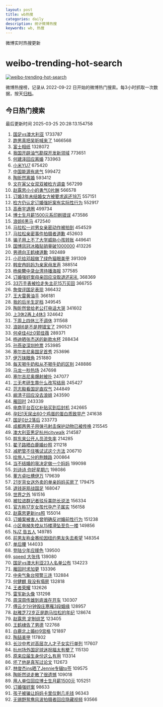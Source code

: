 ```yaml
---
layout: post
title: wb热搜
categories: daily
description: 统计微博热搜
keywords: wb, 热搜
---
```


微博实时热搜更新

# weibo-trending-hot-search

[![weibo-trending-hot-search](https://github.com/ameizi/weibo-trending-hot-search/actions/workflows/ci.yml/badge.svg)](https://github.com/ameizi/weibo-trending-hot-search/actions/workflows/ci.yml)

微博热搜榜，记录从 2022-09-22 日开始的微博热门搜索。每3小时抓取一次数据，按天[归档](./archives)。

## 今日热门搜索

<!-- BEGIN --> 
最后更新时间 2025-03-25 20:28:13.154758 
1. [国足vs澳大利亚](https://s.weibo.com/weibo?q=%23%E5%9B%BD%E8%B6%B3vs%E6%BE%B3%E5%A4%A7%E5%88%A9%E4%BA%9A%23&t=31&band_rank=1&Refer=top) 1733787
1. [跑男真把吴昕喊来了](https://s.weibo.com/weibo?q=%E8%B7%91%E7%94%B7%E7%9C%9F%E6%8A%8A%E5%90%B4%E6%98%95%E5%96%8A%E6%9D%A5%E4%BA%86&t=31&band_rank=1&Refer=top) 1466568
1. [富士相纸](https://s.weibo.com/weibo?q=%E5%AF%8C%E5%A3%AB%E7%9B%B8%E7%BA%B8&t=31&band_rank=2&Refer=top) 1328072
1. [我国开辟油气勘探开发新领域](https://s.weibo.com/weibo?q=%23%E6%88%91%E5%9B%BD%E5%BC%80%E8%BE%9F%E6%B2%B9%E6%B0%94%E5%8B%98%E6%8E%A2%E5%BC%80%E5%8F%91%E6%96%B0%E9%A2%86%E5%9F%9F%23&t=31&band_rank=3&Refer=top) 773651
1. [何建泽回应离婚](https://s.weibo.com/weibo?q=%23%E4%BD%95%E5%BB%BA%E6%B3%BD%E5%9B%9E%E5%BA%94%E7%A6%BB%E5%A9%9A%23&t=31&band_rank=4&Refer=top) 733963
1. [小米YU7](https://s.weibo.com/weibo?q=%E5%B0%8F%E7%B1%B3YU7&t=31&band_rank=2&Refer=top) 675420
1. [中国能源有底气](https://s.weibo.com/weibo?q=%23%E4%B8%AD%E5%9B%BD%E8%83%BD%E6%BA%90%E6%9C%89%E5%BA%95%E6%B0%94%23&t=31&band_rank=3&Refer=top) 599472
1. [陶昕然离婚](https://s.weibo.com/weibo?q=%E9%99%B6%E6%98%95%E7%84%B6%E7%A6%BB%E5%A9%9A&t=31&band_rank=4&Refer=top) 593412
1. [文在寅父女双双被检方调查](https://s.weibo.com/weibo?q=%23%E6%96%87%E5%9C%A8%E5%AF%85%E7%88%B6%E5%A5%B3%E5%8F%8C%E5%8F%8C%E8%A2%AB%E6%A3%80%E6%96%B9%E8%B0%83%E6%9F%A5%23&t=31&band_rank=5&Refer=top) 567299
1. [赵露思小小的勇气0片酬](https://s.weibo.com/weibo?q=%23%E8%B5%B5%E9%9C%B2%E6%80%9D%E5%B0%8F%E5%B0%8F%E7%9A%84%E5%8B%87%E6%B0%940%E7%89%87%E9%85%AC%23&t=31&band_rank=6&Refer=top) 566578
1. [订婚3年未结婚女方被要求返还18万](https://s.weibo.com/weibo?q=%23%E8%AE%A2%E5%A9%9A3%E5%B9%B4%E6%9C%AA%E7%BB%93%E5%A9%9A%E5%A5%B3%E6%96%B9%E8%A2%AB%E8%A6%81%E6%B1%82%E8%BF%94%E8%BF%9818%E4%B8%87%23&t=31&band_rank=5&Refer=top) 557151
1. [检方仍认定订婚强奸案有实际性行为](https://s.weibo.com/weibo?q=%23%E6%A3%80%E6%96%B9%E4%BB%8D%E8%AE%A4%E5%AE%9A%E8%AE%A2%E5%A9%9A%E5%BC%BA%E5%A5%B8%E6%A1%88%E6%9C%89%E5%AE%9E%E9%99%85%E6%80%A7%E8%A1%8C%E4%B8%BA%23&t=31&band_rank=6&Refer=top) 552917
1. [高泰宇退圈](https://s.weibo.com/weibo?q=%23%E9%AB%98%E6%B3%B0%E5%AE%87%E9%80%80%E5%9C%88%23&t=31&band_rank=7&Refer=top) 499734
1. [博士生月薪1500元系印刷错误](https://s.weibo.com/weibo?q=%23%E5%8D%9A%E5%A3%AB%E7%94%9F%E6%9C%88%E8%96%AA1500%E5%85%83%E7%B3%BB%E5%8D%B0%E5%88%B7%E9%94%99%E8%AF%AF%23&t=31&band_rank=7&Refer=top) 473586
1. [浪姐6黑马](https://s.weibo.com/weibo?q=%23%E6%B5%AA%E5%A7%906%E9%BB%91%E9%A9%AC%23&t=31&band_rank=8&Refer=top) 472540
1. [马拉松一对男女亲密动作被拍到](https://s.weibo.com/weibo?q=%23%E9%A9%AC%E6%8B%89%E6%9D%BE%E4%B8%80%E5%AF%B9%E7%94%B7%E5%A5%B3%E4%BA%B2%E5%AF%86%E5%8A%A8%E4%BD%9C%E8%A2%AB%E6%8B%8D%E5%88%B0%23&t=31&band_rank=9&Refer=top) 454529
1. [马拉松亲密事件拍摄者道歉](https://s.weibo.com/weibo?q=%23%E9%A9%AC%E6%8B%89%E6%9D%BE%E4%BA%B2%E5%AF%86%E4%BA%8B%E4%BB%B6%E6%8B%8D%E6%91%84%E8%80%85%E9%81%93%E6%AD%89%23&t=31&band_rank=8&Refer=top) 452603
1. [骗子用上不了大学威胁小孩转账](https://s.weibo.com/weibo?q=%23%E9%AA%97%E5%AD%90%E7%94%A8%E4%B8%8A%E4%B8%8D%E4%BA%86%E5%A4%A7%E5%AD%A6%E5%A8%81%E8%83%81%E5%B0%8F%E5%AD%A9%E8%BD%AC%E8%B4%A6%23&t=31&band_rank=9&Refer=top) 449641
1. [国博凤冠冰箱贴销量破1000000](https://s.weibo.com/weibo?q=%23%E5%9B%BD%E5%8D%9A%E5%87%A4%E5%86%A0%E5%86%B0%E7%AE%B1%E8%B4%B4%E9%94%80%E9%87%8F%E7%A0%B41000000%23&t=31&band_rank=10&Refer=top) 413226
1. [男德向王鹤棣道歉](https://s.weibo.com/weibo?q=%23%E7%94%B7%E5%BE%B7%E5%90%91%E7%8E%8B%E9%B9%A4%E6%A3%A3%E9%81%93%E6%AD%89%23&t=31&band_rank=11&Refer=top) 392489
1. [小花给邓超做了绿色猫眼美甲](https://s.weibo.com/weibo?q=%23%E5%B0%8F%E8%8A%B1%E7%BB%99%E9%82%93%E8%B6%85%E5%81%9A%E4%BA%86%E7%BB%BF%E8%89%B2%E7%8C%AB%E7%9C%BC%E7%BE%8E%E7%94%B2%23&t=31&band_rank=11&Refer=top) 391309
1. [韩安冉妈妈为亲家母发声](https://s.weibo.com/weibo?q=%23%E9%9F%A9%E5%AE%89%E5%86%89%E5%A6%88%E5%A6%88%E4%B8%BA%E4%BA%B2%E5%AE%B6%E6%AF%8D%E5%8F%91%E5%A3%B0%23&t=31&band_rank=12&Refer=top) 388514
1. [杨紫簪中录台湾待播海报](https://s.weibo.com/weibo?q=%23%E6%9D%A8%E7%B4%AB%E7%B0%AA%E4%B8%AD%E5%BD%95%E5%8F%B0%E6%B9%BE%E5%BE%85%E6%92%AD%E6%B5%B7%E6%8A%A5%23&t=31&band_rank=13&Refer=top) 377585
1. [订婚强奸案母亲回应没取退还彩礼](https://s.weibo.com/weibo?q=%23%E8%AE%A2%E5%A9%9A%E5%BC%BA%E5%A5%B8%E6%A1%88%E6%AF%8D%E4%BA%B2%E5%9B%9E%E5%BA%94%E6%B2%A1%E5%8F%96%E9%80%80%E8%BF%98%E5%BD%A9%E7%A4%BC%23&t=31&band_rank=12&Refer=top) 368369
1. [33万手表被捡走失主花15万买回](https://s.weibo.com/weibo?q=%2333%E4%B8%87%E6%89%8B%E8%A1%A8%E8%A2%AB%E6%8D%A1%E8%B5%B0%E5%A4%B1%E4%B8%BB%E8%8A%B115%E4%B8%87%E4%B9%B0%E5%9B%9E%23&t=31&band_rank=14&Refer=top) 366755
1. [詹俊评国足表现](https://s.weibo.com/weibo?q=%23%E8%A9%B9%E4%BF%8A%E8%AF%84%E5%9B%BD%E8%B6%B3%E8%A1%A8%E7%8E%B0%23&t=31&band_rank=15&Refer=top) 366432
1. [王大雷黄油手](https://s.weibo.com/weibo?q=%E7%8E%8B%E5%A4%A7%E9%9B%B7%E9%BB%84%E6%B2%B9%E6%89%8B&t=31&band_rank=16&Refer=top) 366181
1. [我的后半生定档](https://s.weibo.com/weibo?q=%23%E6%88%91%E7%9A%84%E5%90%8E%E5%8D%8A%E7%94%9F%E5%AE%9A%E6%A1%A3%23&t=31&band_rank=13&Refer=top) 349545
1. [陶昕然曾给老公打电话大哭](https://s.weibo.com/weibo?q=%23%E9%99%B6%E6%98%95%E7%84%B6%E6%9B%BE%E7%BB%99%E8%80%81%E5%85%AC%E6%89%93%E7%94%B5%E8%AF%9D%E5%A4%A7%E5%93%AD%23&t=31&band_rank=17&Refer=top) 341602
1. [上3休2再上4休3](https://s.weibo.com/weibo?q=%23%E4%B8%8A3%E4%BC%912%E5%86%8D%E4%B8%8A4%E4%BC%913%23&t=31&band_rank=27&Refer=top) 324642
1. [下周上四休三不调休](https://s.weibo.com/weibo?q=%23%E4%B8%8B%E5%91%A8%E4%B8%8A%E5%9B%9B%E4%BC%91%E4%B8%89%E4%B8%8D%E8%B0%83%E4%BC%91%23&t=31&band_rank=14&Refer=top) 311568
1. [浪姐6是不是押错宝了](https://s.weibo.com/weibo?q=%23%E6%B5%AA%E5%A7%906%E6%98%AF%E4%B8%8D%E6%98%AF%E6%8A%BC%E9%94%99%E5%AE%9D%E4%BA%86%23&t=31&band_rank=15&Refer=top) 290521
1. [何卓佳4比0郭佳薇](https://s.weibo.com/weibo?q=%23%E4%BD%95%E5%8D%93%E4%BD%B34%E6%AF%940%E9%83%AD%E4%BD%B3%E8%96%87%23&t=31&band_rank=16&Refer=top) 289371
1. [杨迪晒张杰送的新款水杯](https://s.weibo.com/weibo?q=%23%E6%9D%A8%E8%BF%AA%E6%99%92%E5%BC%A0%E6%9D%B0%E9%80%81%E7%9A%84%E6%96%B0%E6%AC%BE%E6%B0%B4%E6%9D%AF%23&t=31&band_rank=17&Refer=top) 288434
1. [孙燕姿深圳抢票](https://s.weibo.com/weibo?q=%E5%AD%99%E7%87%95%E5%A7%BF%E6%B7%B1%E5%9C%B3%E6%8A%A2%E7%A5%A8&t=31&band_rank=19&Refer=top) 253985
1. [塞尔吉尼奥国足首秀](https://s.weibo.com/weibo?q=%E5%A1%9E%E5%B0%94%E5%90%89%E5%B0%BC%E5%A5%A5%E5%9B%BD%E8%B6%B3%E9%A6%96%E7%A7%80&t=31&band_rank=20&Refer=top) 253696
1. [伊万抹眼角](https://s.weibo.com/weibo?q=%23%E4%BC%8A%E4%B8%87%E6%8A%B9%E7%9C%BC%E8%A7%92%23&t=31&band_rank=21&Refer=top) 251880
1. [每天喝牛奶和从不喝牛奶的区别](https://s.weibo.com/weibo?q=%E6%AF%8F%E5%A4%A9%E5%96%9D%E7%89%9B%E5%A5%B6%E5%92%8C%E4%BB%8E%E4%B8%8D%E5%96%9D%E7%89%9B%E5%A5%B6%E7%9A%84%E5%8C%BA%E5%88%AB&t=31&band_rank=23&Refer=top) 248886
1. [马龙一秒热场](https://s.weibo.com/weibo?q=%23%E9%A9%AC%E9%BE%99%E4%B8%80%E7%A7%92%E7%83%AD%E5%9C%BA%23&t=31&band_rank=18&Refer=top) 247698
1. [塞尔吉尼奥爆射被扑](https://s.weibo.com/weibo?q=%23%E5%A1%9E%E5%B0%94%E5%90%89%E5%B0%BC%E5%A5%A5%E7%88%86%E5%B0%84%E8%A2%AB%E6%89%91%23&t=31&band_rank=24&Refer=top) 247077
1. [三无考研生靠什么改写结局](https://s.weibo.com/weibo?q=%E4%B8%89%E6%97%A0%E8%80%83%E7%A0%94%E7%94%9F%E9%9D%A0%E4%BB%80%E4%B9%88%E6%94%B9%E5%86%99%E7%BB%93%E5%B1%80&t=31&band_rank=25&Refer=top) 245427
1. [范志毅看国足直叹气](https://s.weibo.com/weibo?q=%23%E8%8C%83%E5%BF%97%E6%AF%85%E7%9C%8B%E5%9B%BD%E8%B6%B3%E7%9B%B4%E5%8F%B9%E6%B0%94%23&t=31&band_rank=26&Refer=top) 244849
1. [阚清子回应没去浪姐](https://s.weibo.com/weibo?q=%23%E9%98%9A%E6%B8%85%E5%AD%90%E5%9B%9E%E5%BA%94%E6%B2%A1%E5%8E%BB%E6%B5%AA%E5%A7%90%23&t=31&band_rank=27&Refer=top) 243590
1. [雁回时](https://s.weibo.com/weibo?q=%E9%9B%81%E5%9B%9E%E6%97%B6&t=31&band_rank=28&Refer=top) 243339
1. [电商平台百亿补贴买到后封机](https://s.weibo.com/weibo?q=%23%E7%94%B5%E5%95%86%E5%B9%B3%E5%8F%B0%E7%99%BE%E4%BA%BF%E8%A1%A5%E8%B4%B4%E4%B9%B0%E5%88%B0%E5%90%8E%E5%B0%81%E6%9C%BA%23&t=31&band_rank=30&Refer=top) 242665
1. [孕妇1天尿出60个鸡蛋的蛋白质致早产](https://s.weibo.com/weibo?q=%23%E5%AD%95%E5%A6%871%E5%A4%A9%E5%B0%BF%E5%87%BA60%E4%B8%AA%E9%B8%A1%E8%9B%8B%E7%9A%84%E8%9B%8B%E7%99%BD%E8%B4%A8%E8%87%B4%E6%97%A9%E4%BA%A7%23&t=31&band_rank=33&Refer=top) 241638
1. [国足0比2落后](https://s.weibo.com/weibo?q=%23%E5%9B%BD%E8%B6%B30%E6%AF%942%E8%90%BD%E5%90%8E%23&t=31&band_rank=35&Refer=top) 233773
1. [成都两男子用弹弓射击保护动物已被传唤](https://s.weibo.com/weibo?q=%23%E6%88%90%E9%83%BD%E4%B8%A4%E7%94%B7%E5%AD%90%E7%94%A8%E5%BC%B9%E5%BC%93%E5%B0%84%E5%87%BB%E4%BF%9D%E6%8A%A4%E5%8A%A8%E7%89%A9%E5%B7%B2%E8%A2%AB%E4%BC%A0%E5%94%A4%23&t=31&band_rank=19&Refer=top) 215545
1. [澳大利亚男足杭州citywalk](https://s.weibo.com/weibo?q=%23%E6%BE%B3%E5%A4%A7%E5%88%A9%E4%BA%9A%E7%94%B7%E8%B6%B3%E6%9D%AD%E5%B7%9Ecitywalk%23&t=31&band_rank=20&Refer=top) 214587
1. [胖东来公开人员流失率](https://s.weibo.com/weibo?q=%23%E8%83%96%E4%B8%9C%E6%9D%A5%E5%85%AC%E5%BC%80%E4%BA%BA%E5%91%98%E6%B5%81%E5%A4%B1%E7%8E%87%23&t=31&band_rank=21&Refer=top) 214285
1. [翟子路晒白鹿婚纱照](https://s.weibo.com/weibo?q=%23%E7%BF%9F%E5%AD%90%E8%B7%AF%E6%99%92%E7%99%BD%E9%B9%BF%E5%A9%9A%E7%BA%B1%E7%85%A7%23&t=31&band_rank=22&Refer=top) 211218
1. [减肥管不住嘴试试这个方法](https://s.weibo.com/weibo?q=%23%E5%87%8F%E8%82%A5%E7%AE%A1%E4%B8%8D%E4%BD%8F%E5%98%B4%E8%AF%95%E8%AF%95%E8%BF%99%E4%B8%AA%E6%96%B9%E6%B3%95%23&t=31&band_rank=23&Refer=top) 206710
1. [绘旅人二分的荆棘路](https://s.weibo.com/weibo?q=%23%E7%BB%98%E6%97%85%E4%BA%BA%E4%BA%8C%E5%88%86%E7%9A%84%E8%8D%86%E6%A3%98%E8%B7%AF%23&t=31&band_rank=24&Refer=top) 200864
1. [当不结婚的我决定做一个妈妈](https://s.weibo.com/weibo?q=%23%E5%BD%93%E4%B8%8D%E7%BB%93%E5%A9%9A%E7%9A%84%E6%88%91%E5%86%B3%E5%AE%9A%E5%81%9A%E4%B8%80%E4%B8%AA%E5%A6%88%E5%A6%88%23&t=31&band_rank=25&Refer=top) 199098
1. [刘诗诗 你好星期六](https://s.weibo.com/weibo?q=%E5%88%98%E8%AF%97%E8%AF%97%20%E4%BD%A0%E5%A5%BD%E6%98%9F%E6%9C%9F%E5%85%AD&t=31&band_rank=26&Refer=top) 198086
1. [董方卓吐槽伊万](https://s.weibo.com/weibo?q=%23%E8%91%A3%E6%96%B9%E5%8D%93%E5%90%90%E6%A7%BD%E4%BC%8A%E4%B8%87%23&t=31&band_rank=36&Refer=top) 179639
1. [21岁背女送外卖的单亲妈妈买房了](https://s.weibo.com/weibo?q=%2321%E5%B2%81%E8%83%8C%E5%A5%B3%E9%80%81%E5%A4%96%E5%8D%96%E7%9A%84%E5%8D%95%E4%BA%B2%E5%A6%88%E5%A6%88%E4%B9%B0%E6%88%BF%E4%BA%86%23&t=31&band_rank=28&Refer=top) 179475
1. [退钱哥观战国足](https://s.weibo.com/weibo?q=%23%E9%80%80%E9%92%B1%E5%93%A5%E8%A7%82%E6%88%98%E5%9B%BD%E8%B6%B3%23&t=31&band_rank=37&Refer=top) 168047
1. [世界之外](https://s.weibo.com/weibo?q=%E4%B8%96%E7%95%8C%E4%B9%8B%E5%A4%96&t=31&band_rank=29&Refer=top) 161516
1. [被拉进群记者驳斥美防长说法](https://s.weibo.com/weibo?q=%23%E8%A2%AB%E6%8B%89%E8%BF%9B%E7%BE%A4%E8%AE%B0%E8%80%85%E9%A9%B3%E6%96%A5%E7%BE%8E%E9%98%B2%E9%95%BF%E8%AF%B4%E6%B3%95%23&t=31&band_rank=30&Refer=top) 156334
1. [官方称17岁女孩代孕产子属实](https://s.weibo.com/weibo?q=%23%E5%AE%98%E6%96%B9%E7%A7%B017%E5%B2%81%E5%A5%B3%E5%AD%A9%E4%BB%A3%E5%AD%95%E4%BA%A7%E5%AD%90%E5%B1%9E%E5%AE%9E%23&t=31&band_rank=31&Refer=top) 156158
1. [赵露思更新ins照](https://s.weibo.com/weibo?q=%23%E8%B5%B5%E9%9C%B2%E6%80%9D%E6%9B%B4%E6%96%B0ins%E7%85%A7%23&t=31&band_rank=38&Refer=top) 155014
1. [订婚案被害人曾明确反对婚前性行为](https://s.weibo.com/weibo?q=%23%E8%AE%A2%E5%A9%9A%E6%A1%88%E8%A2%AB%E5%AE%B3%E4%BA%BA%E6%9B%BE%E6%98%8E%E7%A1%AE%E5%8F%8D%E5%AF%B9%E5%A9%9A%E5%89%8D%E6%80%A7%E8%A1%8C%E4%B8%BA%23&t=31&band_rank=32&Refer=top) 151238
1. [小区电梯失控从15楼滑坠至负一楼](https://s.weibo.com/weibo?q=%23%E5%B0%8F%E5%8C%BA%E7%94%B5%E6%A2%AF%E5%A4%B1%E6%8E%A7%E4%BB%8E15%E6%A5%BC%E6%BB%91%E5%9D%A0%E8%87%B3%E8%B4%9F%E4%B8%80%E6%A5%BC%23&t=31&band_rank=39&Refer=top) 149856
1. [NJZ 告五人](https://s.weibo.com/weibo?q=NJZ%20%E5%91%8A%E4%BA%94%E4%BA%BA&t=31&band_rank=33&Refer=top) 149785
1. [前男友称金赛纶因纽约男友失去希望](https://s.weibo.com/weibo?q=%23%E5%89%8D%E7%94%B7%E5%8F%8B%E7%A7%B0%E9%87%91%E8%B5%9B%E7%BA%B6%E5%9B%A0%E7%BA%BD%E7%BA%A6%E7%94%B7%E5%8F%8B%E5%A4%B1%E5%8E%BB%E5%B8%8C%E6%9C%9B%23&t=31&band_rank=40&Refer=top) 148354
1. [单后腰](https://s.weibo.com/weibo?q=%E5%8D%95%E5%90%8E%E8%85%B0&t=31&band_rank=41&Refer=top) 144033
1. [登陆少年应援色](https://s.weibo.com/weibo?q=%E7%99%BB%E9%99%86%E5%B0%91%E5%B9%B4%E5%BA%94%E6%8F%B4%E8%89%B2&t=31&band_rank=43&Refer=top) 139500
1. [speed 大张伟](https://s.weibo.com/weibo?q=speed%20%E5%A4%A7%E5%BC%A0%E4%BC%9F&t=31&band_rank=34&Refer=top) 139080
1. [国足vs澳大利亚23人名单公布](https://s.weibo.com/weibo?q=%23%E5%9B%BD%E8%B6%B3vs%E6%BE%B3%E5%A4%A7%E5%88%A9%E4%BA%9A23%E4%BA%BA%E5%90%8D%E5%8D%95%E5%85%AC%E5%B8%83%23&t=31&band_rank=35&Refer=top) 134223
1. [雁回时求加更](https://s.weibo.com/weibo?q=%23%E9%9B%81%E5%9B%9E%E6%97%B6%E6%B1%82%E5%8A%A0%E6%9B%B4%23&t=31&band_rank=44&Refer=top) 133396
1. [中央气象台预警三连](https://s.weibo.com/weibo?q=%23%E4%B8%AD%E5%A4%AE%E6%B0%94%E8%B1%A1%E5%8F%B0%E9%A2%84%E8%AD%A6%E4%B8%89%E8%BF%9E%23&t=31&band_rank=45&Refer=top) 132884
1. [何健麒 我没有塌房](https://s.weibo.com/weibo?q=%E4%BD%95%E5%81%A5%E9%BA%92%20%E6%88%91%E6%B2%A1%E6%9C%89%E5%A1%8C%E6%88%BF&t=31&band_rank=46&Refer=top) 132818
1. [王者荣耀](https://s.weibo.com/weibo?q=%E7%8E%8B%E8%80%85%E8%8D%A3%E8%80%80&t=31&band_rank=36&Refer=top) 132626
1. [雷军新头像](https://s.weibo.com/weibo?q=%23%E9%9B%B7%E5%86%9B%E6%96%B0%E5%A4%B4%E5%83%8F%23&t=31&band_rank=47&Refer=top) 131298
1. [周深周传雄到底谁在开车](https://s.weibo.com/weibo?q=%E5%91%A8%E6%B7%B1%E5%91%A8%E4%BC%A0%E9%9B%84%E5%88%B0%E5%BA%95%E8%B0%81%E5%9C%A8%E5%BC%80%E8%BD%A6&t=31&band_rank=48&Refer=top) 130307
1. [傅云夕1分钟毁庄寒雁3段姻缘](https://s.weibo.com/weibo?q=%E5%82%85%E4%BA%91%E5%A4%951%E5%88%86%E9%92%9F%E6%AF%81%E5%BA%84%E5%AF%92%E9%9B%813%E6%AE%B5%E5%A7%BB%E7%BC%98&t=31&band_rank=49&Refer=top) 128957
1. [赵雅芝72岁正是跑马拉松的年纪](https://s.weibo.com/weibo?q=%E8%B5%B5%E9%9B%85%E8%8A%9D72%E5%B2%81%E6%AD%A3%E6%98%AF%E8%B7%91%E9%A9%AC%E6%8B%89%E6%9D%BE%E7%9A%84%E5%B9%B4%E7%BA%AA&t=31&band_rank=50&Refer=top) 128674
1. [赵露思 定制综艺](https://s.weibo.com/weibo?q=%E8%B5%B5%E9%9C%B2%E6%80%9D%20%E5%AE%9A%E5%88%B6%E7%BB%BC%E8%89%BA&t=31&band_rank=37&Refer=top) 123405
1. [王鹤棣告了男德](https://s.weibo.com/weibo?q=%23%E7%8E%8B%E9%B9%A4%E6%A3%A3%E5%91%8A%E4%BA%86%E7%94%B7%E5%BE%B7%23&t=31&band_rank=38&Refer=top) 122768
1. [白鹿北上婚纱9宫格](https://s.weibo.com/weibo?q=%23%E7%99%BD%E9%B9%BF%E5%8C%97%E4%B8%8A%E5%A9%9A%E7%BA%B19%E5%AE%AB%E6%A0%BC%23&t=31&band_rank=39&Refer=top) 121897
1. [陶喆美甲](https://s.weibo.com/weibo?q=%E9%99%B6%E5%96%86%E7%BE%8E%E7%94%B2&t=31&band_rank=40&Refer=top) 117802
1. [长沙中考对高层次人才子女实行单列](https://s.weibo.com/weibo?q=%23%E9%95%BF%E6%B2%99%E4%B8%AD%E8%80%83%E5%AF%B9%E9%AB%98%E5%B1%82%E6%AC%A1%E4%BA%BA%E6%89%8D%E5%AD%90%E5%A5%B3%E5%AE%9E%E8%A1%8C%E5%8D%95%E5%88%97%23&t=31&band_rank=41&Refer=top) 117607
1. [杭州场外国足球迷祝福太有梗了](https://s.weibo.com/weibo?q=%23%E6%9D%AD%E5%B7%9E%E5%9C%BA%E5%A4%96%E5%9B%BD%E8%B6%B3%E7%90%83%E8%BF%B7%E7%A5%9D%E7%A6%8F%E5%A4%AA%E6%9C%89%E6%A2%97%E4%BA%86%23&t=31&band_rank=42&Refer=top) 115130
1. [原来应届生身份这么有用](https://s.weibo.com/weibo?q=%E5%8E%9F%E6%9D%A5%E5%BA%94%E5%B1%8A%E7%94%9F%E8%BA%AB%E4%BB%BD%E8%BF%99%E4%B9%88%E6%9C%89%E7%94%A8&t=31&band_rank=43&Refer=top) 113314
1. [坏了他是真写过论文](https://s.weibo.com/weibo?q=%23%E5%9D%8F%E4%BA%86%E4%BB%96%E6%98%AF%E7%9C%9F%E5%86%99%E8%BF%87%E8%AE%BA%E6%96%87%23&t=31&band_rank=44&Refer=top) 112673
1. [林俊杰ins晒了Jennie专辑to签](https://s.weibo.com/weibo?q=%23%E6%9E%97%E4%BF%8A%E6%9D%B0ins%E6%99%92%E4%BA%86Jennie%E4%B8%93%E8%BE%91to%E7%AD%BE%23&t=31&band_rank=45&Refer=top) 109575
1. [陶昕然说走散了很遗憾](https://s.weibo.com/weibo?q=%23%E9%99%B6%E6%98%95%E7%84%B6%E8%AF%B4%E8%B5%B0%E6%95%A3%E4%BA%86%E5%BE%88%E9%81%97%E6%86%BE%23&t=31&band_rank=46&Refer=top) 109018
1. [用人单位回应博士生月薪1500元](https://s.weibo.com/weibo?q=%23%E7%94%A8%E4%BA%BA%E5%8D%95%E4%BD%8D%E5%9B%9E%E5%BA%94%E5%8D%9A%E5%A3%AB%E7%94%9F%E6%9C%88%E8%96%AA1500%E5%85%83%23&t=31&band_rank=47&Refer=top) 105251
1. [订婚强奸案](https://s.weibo.com/weibo?q=%E8%AE%A2%E5%A9%9A%E5%BC%BA%E5%A5%B8%E6%A1%88&t=31&band_rank=48&Refer=top) 98633
1. [孩子被骗让妈妈卡里仅剩几毛钱](https://s.weibo.com/weibo?q=%23%E5%AD%A9%E5%AD%90%E8%A2%AB%E9%AA%97%E8%AE%A9%E5%A6%88%E5%A6%88%E5%8D%A1%E9%87%8C%E4%BB%85%E5%89%A9%E5%87%A0%E6%AF%9B%E9%92%B1%23&t=31&band_rank=49&Refer=top) 96343
1. [无锡野鸳鸯风波拍摄者回应隐藏视频](https://s.weibo.com/weibo?q=%23%E6%97%A0%E9%94%A1%E9%87%8E%E9%B8%B3%E9%B8%AF%E9%A3%8E%E6%B3%A2%E6%8B%8D%E6%91%84%E8%80%85%E5%9B%9E%E5%BA%94%E9%9A%90%E8%97%8F%E8%A7%86%E9%A2%91%23&t=31&band_rank=50&Refer=top) 93566
<!-- END -->
